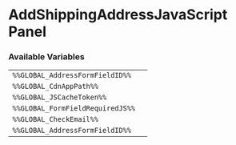 # AddShippingAddressJavaScript Panel

### Available Variables
|||
|---|---|
| `%%GLOBAL_AddressFormFieldID%%` |
| `%%GLOBAL_CdnAppPath%%` |
| `%%GLOBAL_JSCacheToken%%` |
| `%%GLOBAL_FormFieldRequiredJS%%` |
| `%%GLOBAL_CheckEmail%%` |
| `%%GLOBAL_AddressFormFieldID%%` |
